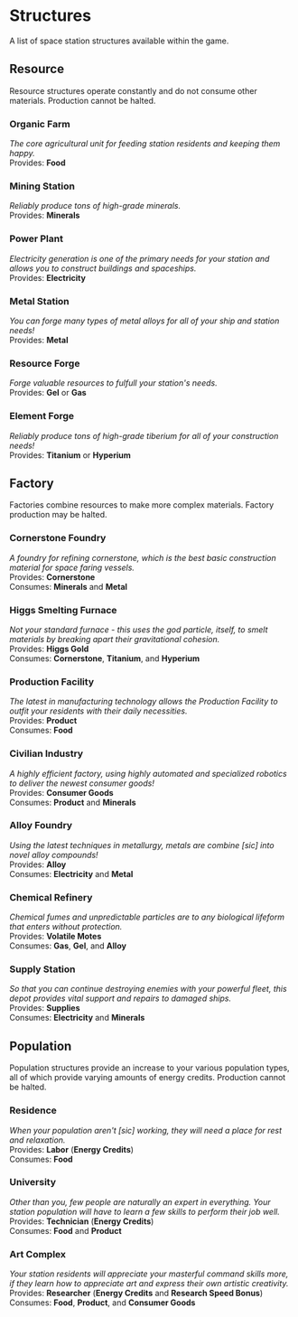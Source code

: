 # Structures

A list of space station structures available within the game.

## Resource

Resource structures operate constantly and do not consume other materials. Production cannot be halted.

### Organic Farm
*The core agricultural unit for feeding station residents and keeping them happy.*  
Provides: **Food**

### Mining Station
*Reliably produce tons of high-grade minerals.*  
Provides: **Minerals**

### Power Plant
*Electricity generation is one of the primary needs for your station and allows you to construct buildings and spaceships.*  
Provides: **Electricity**

### Metal Station
*You can forge many types of metal alloys for all of your ship and station needs!*  
Provides: **Metal**

### Resource Forge
*Forge valuable resources to fulfull your station's needs.*  
Provides: **Gel** or **Gas**

### Element Forge
*Reliably produce tons of high-grade tiberium for all of your construction needs!*  
Provides: **Titanium** or **Hyperium**

## Factory

Factories combine resources to make more complex materials. Factory production may be halted.

### Cornerstone Foundry
*A foundry for refining cornerstone, which is the best basic construction material for space faring vessels.*  
Provides: **Cornerstone**  
Consumes: **Minerals** and **Metal**

### Higgs Smelting Furnace
*Not your standard furnace - this uses the god particle, itself, to smelt materials by breaking apart their gravitational cohesion.*  
Provides: **Higgs Gold**  
Consumes: **Cornerstone**, **Titanium**, and **Hyperium**

### Production Facility
*The latest in manufacturing technology allows the Production Facility to outfit your residents with their daily necessities.*  
Provides: **Product**  
Consumes: **Food**

### Civilian Industry
*A highly efficient factory, using highly automated and specialized robotics to deliver the newest consumer goods!*  
Provides: **Consumer Goods**  
Consumes: **Product** and **Minerals**

### Alloy Foundry
*Using the latest techniques in metallurgy, metals are combine [sic] into novel alloy compounds!*  
Provides: **Alloy**  
Consumes: **Electricity** and **Metal**

### Chemical Refinery
*Chemical fumes and unpredictable particles are to any biological lifeform that enters without protection.*  
Provides: **Volatile Motes**  
Consumes: **Gas**, **Gel**, and **Alloy**

### Supply Station
*So that you can continue destroying enemies with your powerful fleet, this depot provides vital support and repairs to damaged ships.*  
Provides: **Supplies**  
Consumes: **Electricity** and **Minerals**

## Population

Population structures provide an increase to your various population types, all of which provide varying amounts of energy credits. Production cannot be halted.

### Residence
*When your population aren't [sic] working, they will need a place for rest and relaxation.*  
Provides: **Labor** (**Energy Credits**)  
Consumes: **Food**

### University
*Other than you, few people are naturally an expert in everything. Your station population will have to learn a few skills to perform their job well.*  
Provides: **Technician** (**Energy Credits**)  
Consumes: **Food** and **Product**

### Art Complex
*Your station residents will appreciate your masterful command skills more, if they learn how to appreciate art and express their own artistic creativity.*  
Provides: **Researcher** (**Energy Credits** and **Research Speed Bonus**)  
Consumes: **Food**, **Product**, and **Consumer Goods**
